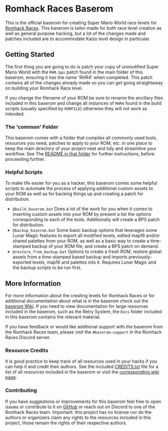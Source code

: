 # Romhack Races Baserom

This is the official baserom for creating Super Mario World race levels for [Romhack Races](https://romhackraces.com/). This baserom is tailor-made for both race level creation as well as general purpose hacking, but a lot of the changes made and patches included are to accommodate Kaizo level design in particular.

## Getting Started

The first thing you are going to do is patch your copy of unmodified Super Mario World with the `RHR.bps` patch found in the main folder of this baserom, ensuring it has the name 'RHR4' when completed. This patch contains all of the changes already made so you can get going straightaway on building your Romhack Race level.

If you change the filename of your ROM be sure to rename the ancillary files included in this baserom and change all instances of `RHR4` found in the build scripts (usually specified by `ROMFILE`) otherwise they will not work as intended.

### The 'common' Folder

This baserom comes with a folder that compiles all commonly used tools, resources you need, patches to apply to your ROM, etc. in one place to keep the main directory of your project neat and tidy and streamline your workflow. See The [README in that folder](common) for further instructions, before proceeding further.

### Helpful Scripts

To make life easier for you as a hacker, this baserom comes some helpful scripts to automate the process of applying additional custom assets to your ROM as well as for backing things up and creating a patch for distribution.

- `@build_baserom.bat` Does a lot of the work for you when it comes to inserting custom assets into your ROM by present a list the options corresponding to each of the tools. Additionally will create a BPS patch for distribution.
- `@backup_baserom.bat` Some basic backup options that leverages some Lunar Magic features to export all modified levels, edited map16 and/or shared palettes from your ROM, as well as a basic way to create a time-stamped backup of your ROM file, and create a BPS patch on demand.
- `@restore_from_backup.bat` Options to create a fresh ROM, restore global assets from a time-stamped based backup and imports previously-exported levels, map16 and palettes into it. Requires Lunar Magic and the backup scripts to be run first.

## More Information

For more information about the creating levels for Romhack Races or for additional documentation about what is in the baserom check out the [baserom Wiki](https://github.com/romhackraces/baserom/wiki). If you need to view documentation for large resources included in the baserom, such as the Retry System, the `Docs` folder included in this baserom contains the relevant material.

If you have feedback or would like additional support with the baserom from the Romhack Races team, please visit the `#baserom-support` in the Romhack Races Discord server.

### Resource Credits

It is good practice to keep track of all resources used in your hacks if you can help it and credit their authors. See the included [CREDITS.txt](CREDITS.txt) file for a list of all resources included in the baserom or visit the [corresponding wiki page](https://github.com/romhackraces/baserom/wiki/Resources-Used-in-the-Baserom).

### Contributing

If you have suggestions or improvements for this baserom feel free to open issues or contribute to it on [GitHub](https://github.com/romhackraces/baserom) or reach out on Discord to one of the Romhack Races team. Important: this project has no license nor do the authors or organizers claim any rights to the resources included in this project, those remain the rights of their respective authors.